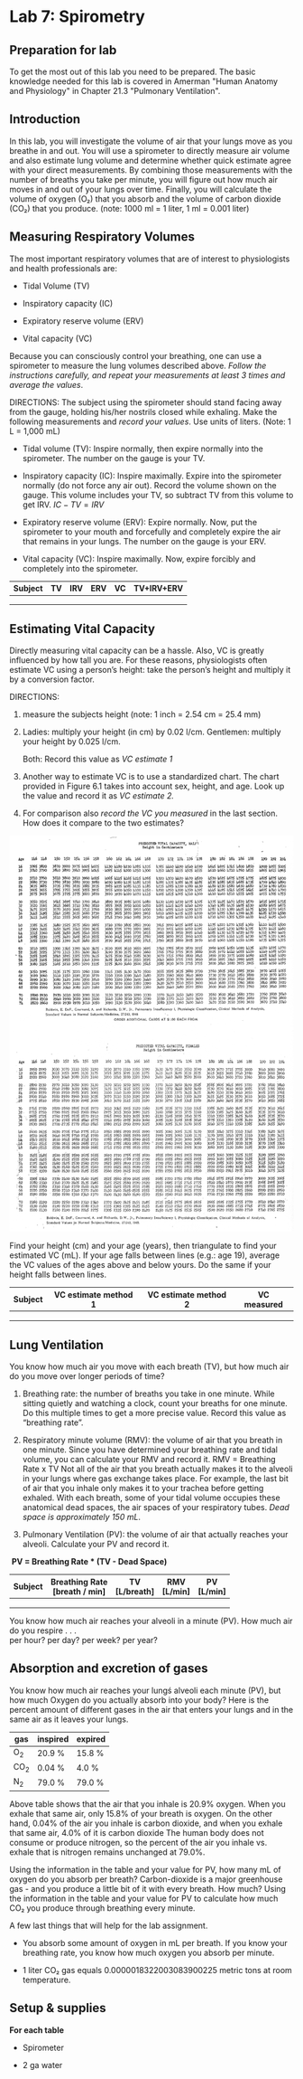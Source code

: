 # Lab 7: Spirometry

## Preparation for lab

To get the most out of this lab you need to be prepared. The basic knowledge needed for this lab is covered in Amerman "Human Anatomy and Physiology" in Chapter 21.3 "Pulmonary Ventilation".

## Introduction

In this lab, you will investigate the volume of air that your lungs move as you breathe in and out. You will use a spirometer to directly measure air volume and also estimate lung volume and determine whether quick estimate agree with your direct measurements. By combining those measurements with the number of breaths you take per minute, you will figure out how much air moves in and out of your lungs over time. Finally, you will calculate the volume of oxygen (O₂) that you absorb and the volume of carbon dioxide (CO₂) that you produce. (note: 1000 ml = 1 liter, 1 ml = 0.001 liter)

## Measuring Respiratory Volumes

The most important respiratory volumes that are of interest to physiologists and health professionals are:

- Tidal Volume (TV)

- Inspiratory capacity (IC)

- Expiratory reserve volume (ERV)

- Vital capacity (VC)

Because you can consciously control your breathing, one can use a spirometer to measure the lung volumes described above. *Follow the instructions carefully, and repeat your measurements at least 3 times and average the values*.


DIRECTIONS: 
The subject using the spirometer should stand facing away from the gauge, holding his/her nostrils closed while exhaling. Make the following measurements and *record your values*. Use units of liters. (Note: 1 L = 1,000 mL)

- Tidal volume (TV): Inspire normally, then expire normally into the spirometer. The number on the gauge is your TV.

- Inspiratory capacity (IC): Inspire maximally. Expire into the spirometer normally (do not force any air out). Record the volume shown on the gauge. This volume includes your TV, so subtract TV from this volume to get IRV.  $IC - TV = IRV$

- Expiratory reserve volume (ERV): Expire normally. Now, put the spirometer to your mouth and forcefully and completely expire the air that remains in your lungs. The number on the gauge is your ERV.

- Vital capacity (VC): Inspire maximally. Now, expire forcibly and completely into the spirometer.

| Subject | TV   | IRV  | ERV  | VC   | TV+IRV+ERV |
| ------- | ---- | ---- | ---- | ---- | ---------- |
|         |      |      |      |      |            |
|         |      |      |      |      |            |
|         |      |      |      |      |            |

## Estimating Vital Capacity

Directly measuring vital capacity can be a hassle. Also, VC is greatly influenced by how tall you are. For these reasons, physiologists often estimate VC using a person’s height: take the person’s height and multiply it by a conversion factor.

DIRECTIONS:

1. measure the subjects height (note: 1 inch = 2.54 cm = 25.4 mm)

2. Ladies: multiply your height (in cm) by 0.02 l/cm. 
   Gentlemen: multiply your height by 0.025 l/cm.

   Both: Record this value as *VC estimate 1*

3. Another way to estimate VC is to use a standardized chart. The chart provided in Figure 6.1 takes into account sex, height, and age. Look up the value and record it as *VC estimate 2.*

4. For comparison also *record the VC you measured* in the last section. How does it compare to the two estimates?



![](.\figures\VC_estimate.png)

Find your height (cm) and your age (years), then triangulate to find your estimated VC (mL). If your age falls between lines (e.g.: age 19), average the VC values of the ages above and below yours. Do the same if your height falls between lines.


| Subject | VC estimate method 1 | VC estimate method 2 | VC measured |
| ------- | -------------------- | -------------------- | ----------- |
|         |                      |                      |             |
|         |                      |                      |             |
|         |                      |                      |             |


<div style="page-break-after: always"></div>

## Lung Ventilation

You know how much air you move with each breath (TV), but how much air do you move over longer periods of time?

1.  Breathing rate: the number of breaths you take in one minute. While sitting quietly and watching a clock, count your breaths for one minute. Do this multiple times to get a more precise value. Record this value as “breathing rate”.

2.  Respiratory minute volume (RMV): the volume of air that you breath in one minute. Since you have determined your breathing rate and tidal volume, you can calculate your RMV and record it. RMV = Breathing Rate x TV Not all of the air that you breath actually makes it to the alveoli in your lungs where gas exchange takes place. For example, the last bit of air that you inhale only makes it to your trachea before getting exhaled. With each breath, some of your tidal volume occupies these anatomical dead spaces, the air spaces of your respiratory tubes. *Dead space is approximately 150 mL*.

3.  Pulmonary Ventilation (PV): the volume of air that actually reaches your alveoli. Calculate your PV and record it.

​	**PV = Breathing Rate * (TV - Dead Space)**

| Subject | Breathing Rate <br />[breath / min] | TV<br /> [L/breath] | RMV<br />[L/min] | PV<br />[L/min] |
| ------- | ----------------------------------- | ------------------- | ---------------- | --------------- |
|         |                                     |                     |                  |                 |
|         |                                     |                     |                  |                 |
|         |                                     |                     |                  |                 |

You know how much air reaches your alveoli in a minute (PV). How much air do you respire . . .  
per hour? per day? per week? per year?

## Absorption and excretion of gases

You know how much air reaches your lungś alveoli each minute (PV), but how much Oxygen do you actually absorb into your body? Here is the percent amount of different gases in the air that enters your lungs and in the same air as it leaves your lungs.  

| gas            | inspired | expired |
| -------------- | -------- | ------- |
| O<sub>2</sub>  | 20.9 %   | 15.8 %  |
| CO<sub>2</sub> | 0.04 %   | 4.0 %   |
| N<sub>2</sub>  | 79.0 %   | 79.0 %  |

  

Above table shows that the air that you inhale is 20.9% oxygen. When you exhale that same air, only 15.8% of your breath is oxygen. On the other hand, 0.04% of the air you inhale is carbon dioxide, and when you exhale that same air, 4.0% of it is carbon dioxide The human body does not consume or produce nitrogen, so the percent of the air you inhale vs. exhale that is nitrogen remains unchanged at 79.0%.  

Using the information in the table and your value for PV, how many mL of oxygen do you absorb per breath? Carbon-dioxide is a major greenhouse gas - and you produce a little bit of it with every breath. How much? Using the information in the table and your value for PV to calculate how much CO₂ you produce through breathing every minute.

A few last things that will help for the lab assignment. 

+ You absorb some amount of oxygen in mL per breath. If you know your breathing rate, you know how much oxygen you absorb per minute. 

 +  1 liter CO₂ gas equals 0.0000018322003083900225 metric tons at room temperature.

## Setup & supplies

**For each table**

- Spirometer

- 2 ga water
